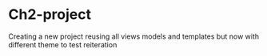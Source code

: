 # Ch2-project
Creating a new project reusing all views models and templates but now with different theme to test reiteration
